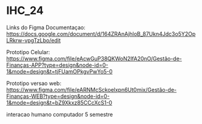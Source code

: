 # IHC_24
Links do Figma
Documentaçao:
https://docs.google.com/document/d/164ZRAnAjhloB_87Ukn4Jdc3o5Y2OpLRkrw-vpgTzLbo/edit

Prototipo Celular:
https://www.figma.com/file/eAcwGuP38QKWoN2IfA20nO/Gestão-de-Finanças-APP?type=design&node-id=0-1&mode=design&t=tjFUamOPkgvPwYo5-0

Prototipo versao web:
https://www.figma.com/file/eARNMcSckoelxpn6Ut0mix/Gestão-de-Finanças-WEB?type=design&node-id=0-1&mode=design&t=bZ9Xkxz85CCcXcS1-0


interacao humano computador 5 semestre
